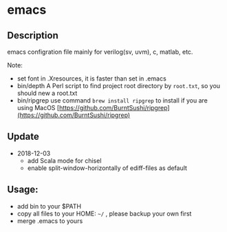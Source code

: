 # emacs

## Description

emacs configration file mainly for verilog(sv, uvm), c, matlab, etc.

Note:
- set font in .Xresources, it is faster than set in .emacs
- bin/depth
  A Perl script to find project root directory by `root.txt`, so you should new a root.txt
- bin/ripgrep
  use command `brew install ripgrep` to install if you are using MacOS
  [https://github.com/BurntSushi/ripgrep](https://github.com/BurntSushi/ripgrep)

## Update

- 2018-12-03
  - add Scala mode for chisel
  - enable split-window-horizontally of ediff-files as default


## Usage:

- add bin to your $PATH
- copy all files to your HOME: `~/` , please backup your own first
- merge .emacs to yours


